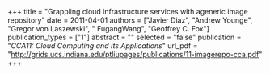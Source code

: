 +++
title = "Grappling cloud infrastructure services with ageneric image repository"
date = 2011-04-01
authors = ["Javier Diaz", "Andrew Younge", "Gregor von Laszewski", " FugangWang", "Geoffrey C. Fox"]
publication_types = ["1"]
abstract = ""
selected = "false"
publication = "*CCA11: Cloud Computing and Its Applications*"
url_pdf = "http://grids.ucs.indiana.edu/ptliupages/publications/11-imagerepo-cca.pdf"
+++


